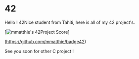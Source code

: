 # 42

Hello !
42Nice student from Tahiti, here is all of my 42 project's.

[![mmatthie's 42Project Score](https://badge42.herokuapp.com/api/project/mmatthie/Libft)]

(https://github.com/mmatthie/badge42)

See you soon for other C project ! 
